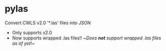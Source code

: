 # pylas
Convert CWLS v2.0 '*.las' files into JSON

 - Only supports v2.0
 - Now supports wrapped .las files!! ~*Does **not** support wrapped .las files as of yet!*~
